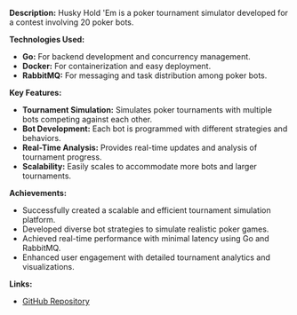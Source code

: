 **Description:**
Husky Hold 'Em is a poker tournament simulator developed for a contest involving 20 poker bots.

**Technologies Used:**
- **Go:** For backend development and concurrency management.
- **Docker:** For containerization and easy deployment.
- **RabbitMQ:** For messaging and task distribution among poker bots.

**Key Features:**
- **Tournament Simulation:** Simulates poker tournaments with multiple bots competing against each other.
- **Bot Development:** Each bot is programmed with different strategies and behaviors.
- **Real-Time Analysis:** Provides real-time updates and analysis of tournament progress.
- **Scalability:** Easily scales to accommodate more bots and larger tournaments.

**Achievements:**
- Successfully created a scalable and efficient tournament simulation platform.
- Developed diverse bot strategies to simulate realistic poker games.
- Achieved real-time performance with minimal latency using Go and RabbitMQ.
- Enhanced user engagement with detailed tournament analytics and visualizations.

**Links:**
- [GitHub Repository](https://github.com/adityakh/HuskyHoldEm)
